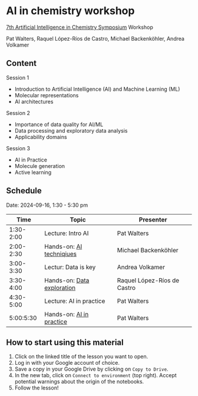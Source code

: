 # AI in chemistry workshop

[7th Artificial Intelligence in Chemistry Symposium](https://www.rscbmcs.org/events/aichem7/) Workshop

Pat Walters, Raquel López-Ríos de Castro, Michael Backenköhler, Andrea Volkamer

## Content

Session 1
* Introduction to Artificial Intelligence (AI) and Machine Learning (ML)
* Molecular representations
* AI architectures

Session 2
* Importance of data quality for AI/ML
* Data processing and exploratory data analysis
* Applicability domains

Session 3
* AI in Practice
* Molecule generation
* Active learning

## Schedule

Date: 2024-09-16, 1:30 - 5:30 pm


| Time      | Topic                           | Presenter                   |
| ----------| ------------------------------- | --------------------------- |
| 1:30-2:00 | Lecture: Intro AI               | Pat Walters                 |
| 2:00-2:30 | Hands-on: [AI techniqiues][1]    | Michael Backenköhler        |
| 3:00-3:30 | Lectur: Data is key             | Andrea Volkamer             |
| 3:30-4:00 | Hands-on: [Data exploration][2] | Raquel López-Ríos de Castro |
| 4:30-5:00 | Lecture: AI in practice         | Pat Walters                 |
| 5:00:5:30 | Hands-on: [AI in practice][3]   | Pat Walters                 |

<!-- TODO: Update colab links -->

[1]: https://colab.research.google.com/github/PatWalters/test/blob/main/jupyter_test.ipynb
[2]: https://colab.research.google.com/github/PatWalters/test/blob/main/jupyter_test.ipynb
[3]: https://colab.research.google.com/github/PatWalters/test/blob/main/jupyter_test.ipynb


## How to start using this material

1. Click on the linked title of the lesson you want to open.
2. Log in with your Google account of choice.
3. Save a copy in your Google Drive by clicking on `Copy to Drive`.
4. In the new tab, click on `Connect to environment` (top right). Accept potential warnings about the origin of the notebooks.
5. Follow the lesson!
